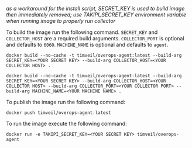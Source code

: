 *as a workaround for the install script, SECRET_KEY is used to build image then immediately removed; use TAKIPI_SECRET_KEY environment variable when running image to properly run collector*

To build the image run the following command. `SECRET_KEY` and `COLLECTOR_HOST` are a required build arguments.  `COLLECTOR_PORT` is optional and defaults to `6060`.  `MACHINE_NAME` is optional and defaults to `agent`.
```
docker build --no-cache -t timveil/overops-agent:latest --build-arg SECRET_KEY=<YOUR SECRET KEY> --build-arg COLLECTOR_HOST=<YOUR COLLECTOR HOST> .
```
```
docker build --no-cache -t timveil/overops-agent:latest --build-arg SECRET_KEY=<YOUR SECRET KEY> --build-arg COLLECTOR_HOST=<YOUR COLLECTOR HOST> --build-arg COLLECTOR_PORT=<YOUR COLLECTOR PORT> --build-arg MACHINE_NAME=<YOUR MACHINE NAME> .
```

To publish the image run the following command:
```
docker push timveil/overops-agent:latest
```

To run the image execute the following command:
```
docker run -e TAKIPI_SECRET_KEY=<YOUR SECRET KEY> timveil/overops-agent
```